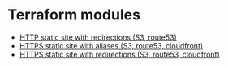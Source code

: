 Terraform modules
=================

- [HTTP static site with redirections (S3, route53)](./http_static_site/)
- [HTTPS static site with aliases (S3, route53, cloudfront)](./https_static_site)
- [HTTPS static site with redirections (S3, route53, cloudfront)](./redirect_https_static_site/)
